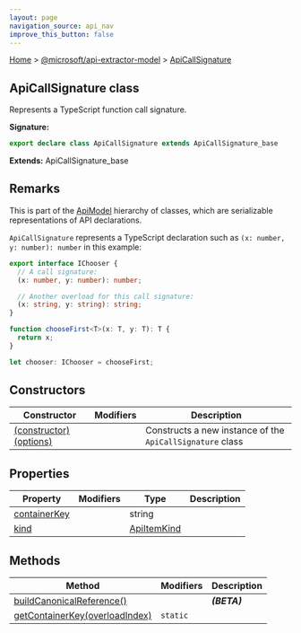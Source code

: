 ```yaml
---
layout: page
navigation_source: api_nav
improve_this_button: false
---
```



[Home](./index.md) &gt; [@microsoft/api-extractor-model](./api-extractor-model.md) &gt; [ApiCallSignature](./api-extractor-model.apicallsignature.md)

## ApiCallSignature class

Represents a TypeScript function call signature.

<b>Signature:</b>

```typescript
export declare class ApiCallSignature extends ApiCallSignature_base
```
<b>Extends:</b> ApiCallSignature\_base

## Remarks

This is part of the [ApiModel](./api-extractor-model.apimodel.md) hierarchy of classes, which are serializable representations of API declarations.

`ApiCallSignature` represents a TypeScript declaration such as `(x: number, y: number): number` in this example:

```ts
export interface IChooser {
  // A call signature:
  (x: number, y: number): number;

  // Another overload for this call signature:
  (x: string, y: string): string;
}

function chooseFirst<T>(x: T, y: T): T {
  return x;
}

let chooser: IChooser = chooseFirst;

```

## Constructors

|  Constructor | Modifiers | Description |
|  --- | --- | --- |
|  [(constructor)(options)](./api-extractor-model.apicallsignature._constructor_.md) |  | Constructs a new instance of the <code>ApiCallSignature</code> class |

## Properties

|  Property | Modifiers | Type | Description |
|  --- | --- | --- | --- |
|  [containerKey](./api-extractor-model.apicallsignature.containerkey.md) |  | string |  |
|  [kind](./api-extractor-model.apicallsignature.kind.md) |  | [ApiItemKind](./api-extractor-model.apiitemkind.md) |  |

## Methods

|  Method | Modifiers | Description |
|  --- | --- | --- |
|  [buildCanonicalReference()](./api-extractor-model.apicallsignature.buildcanonicalreference.md) |  | <b><i>(BETA)</i></b> |
|  [getContainerKey(overloadIndex)](./api-extractor-model.apicallsignature.getcontainerkey.md) | <code>static</code> |  |
